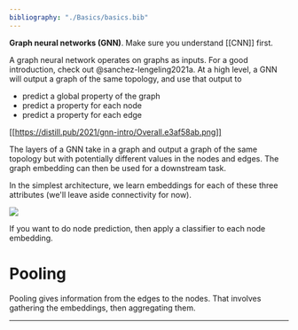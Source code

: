 ```yaml
---
bibliography: "./Basics/basics.bib"
---
```


**Graph neural networks (GNN)**. Make sure you understand [[CNN]] first. 

A graph neural network operates on graphs as inputs. For a good introduction, check out @sanchez-lengeling2021a. At a high level, a GNN will output a graph of the same topology, and use that output to

- predict a global property of the graph
- predict a property for each node
- predict a property for each edge

[[https://distill.pub/2021/gnn-intro/Overall.e3af58ab.png]]

The layers of a GNN take in a graph and output a graph of the same topology but with potentially different values in the nodes and edges. The graph embedding can then be used for a downstream task.

In the simplest architecture, we learn embeddings for each of these three attributes (we'll leave aside connectivity for now).

![](https://distill.pub/2021/gnn-intro/arch_independent.0efb8ae7.png)

If you want to do node prediction, then apply a classifier to each node embedding.

# Pooling

Pooling gives information from the edges to the nodes. That involves gathering the embeddings, then aggregating them.

---